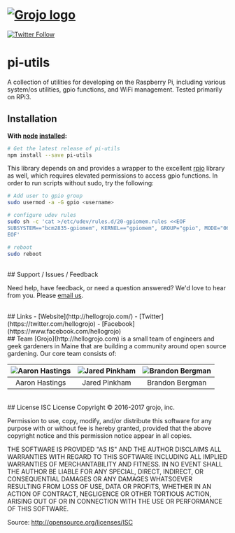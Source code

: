 <h1>
<a href="http://hellogrojo.com"><img alt="Grojo logo" src="http://www.hellogrojo.com/images/logo-grojo.png" title="grojo - intelligent gardening"/></a>
</h1>

[![Twitter Follow](https://img.shields.io/twitter/follow/hellogrojo.svg?style=social&maxAge=3600)](https://twitter.com/hellogrojo)


# pi-utils 

A collection of utilities for developing on the Raspberry Pi, including various system/os utilities, gpio functions, and WiFi management.  Tested primarily on RPi3.  

## Installation &nbsp;
**With [node](http://nodejs.org) [installed](http://nodejs.org/en/download):**
```sh
# Get the latest release of pi-utils
npm install --save pi-utils
```

This library depends on and provides a wrapper to the excellent [rpio](https://github.com/jperkin/node-rpio) library as well, which requires elevated permissions to access gpio functions. In order to run scripts without sudo, try the following:

```sh
# Add user to gpio group
sudo usermod -a -G gpio <username>

# configure udev rules
sudo sh -c 'cat >/etc/udev/rules.d/20-gpiomem.rules <<EOF
SUBSYSTEM=="bcm2835-gpiomem", KERNEL=="gpiomem", GROUP="gpio", MODE="0660"
EOF'

# reboot
sudo reboot
```
 

<br/>
## Support / Issues / Feedback

Need help, have feedback, or need a question answered?  We'd love to hear from you.  Please [email us](mailto:hello@hellogrojo.com).

<br/>
## Links
- [Website](http://hellogrojo.com/)
- [Twitter](https://twitter.com/hellogrojo)
- [Facebook](https://www.facebook.com/hellogrojo)

<br/>
## Team
[Grojo](http://hellogrojo.com) is a small team of engineers and geek gardeners in Maine that are building a community around open source gardening. Our core team consists of:


<img src="http://hellogrojo.com/images/aaron-150x150.jpg" alt="Aaron Hastings" /> |  <img src="http://hellogrojo.com/images/jared-150x150.jpg" alt="Jared Pinkham" /> | <img src="http://hellogrojo.com/images/brandon-150x150.jpg" alt="Brandon Bergman" />
:---:|:---:|:---:
Aaron Hastings | Jared Pinkham | Brandon Bergman 

<br/>
## License
ISC License  Copyright © 2016-2017 grojo, inc.

Permission to use, copy, modify, and/or distribute this software for any purpose with or without fee is hereby granted, provided that the above copyright notice and this permission notice appear in all copies.

THE SOFTWARE IS PROVIDED "AS IS" AND THE AUTHOR DISCLAIMS ALL WARRANTIES WITH REGARD TO THIS SOFTWARE INCLUDING ALL IMPLIED WARRANTIES OF MERCHANTABILITY AND FITNESS. IN NO EVENT SHALL THE AUTHOR BE LIABLE FOR ANY SPECIAL, DIRECT, INDIRECT, OR CONSEQUENTIAL DAMAGES OR ANY DAMAGES WHATSOEVER RESULTING FROM LOSS OF USE, DATA OR PROFITS, WHETHER IN AN ACTION OF CONTRACT, NEGLIGENCE OR OTHER TORTIOUS ACTION, ARISING OUT OF OR IN CONNECTION WITH THE USE OR PERFORMANCE OF THIS SOFTWARE.

Source: http://opensource.org/licenses/ISC
